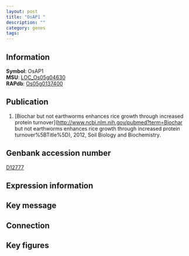 ```yaml
---
layout: post
title: "OsAP1 "
description: ""
category: genes
tags: 
---
```


## Information
__Symbol__: OsAP1   
__MSU__: [LOC_Os05g04630](http://rice.plantbiology.msu.edu/cgi-bin/ORF_infopage.cgi?orf=LOC_Os05g04630)  
__RAPdb__: [Os05g0137400](http://rapdb.dna.affrc.go.jp/viewer/gbrowse_details/irgsp1?name=Os05g0137400)  

## Publication
1. [Biochar but not earthworms enhances rice growth through increased protein turnover](http://www.ncbi.nlm.nih.gov/pubmed?term=Biochar but not earthworms enhances rice growth through increased protein turnover%5BTitle%5D), 2012, Soil Biology and Biochemistry.

## Genbank accession number
[D12777](http://www.ncbi.nlm.nih.gov/nuccore/D12777)  

## Expression information

## Key message

## Connection

## Key figures


